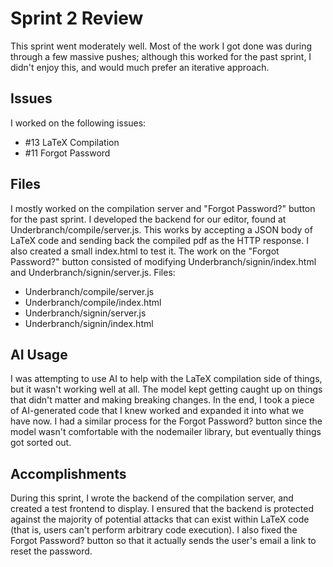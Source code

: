 # Sprint 2 Review

This sprint went moderately well. Most of the work I got done was during through a few massive pushes; although this worked for the past sprint, I didn't enjoy this, and would much prefer an iterative approach.

## Issues
I worked on the following issues:
- #13 LaTeX Compilation
- #11 Forgot Password

## Files
I mostly worked on the compilation server and "Forgot Password?" button for the past sprint. I developed the backend for our editor, found at Underbranch/compile/server.js. This works by accepting a JSON body of LaTeX code and sending back the compiled pdf as the HTTP response. I also created a small index.html to test it. The work on the "Forgot Password?" button consisted of modifying Underbranch/signin/index.html and Underbranch/signin/server.js.
Files:
- Underbranch/compile/server.js
- Underbranch/compile/index.html
- Underbranch/signin/server.js
- Underbranch/signin/index.html

## AI Usage
I was attempting to use AI to help with the LaTeX compilation side of things, but it wasn't working well at all. The model kept getting caught up on things that didn't matter and making breaking changes. In the end, I took a piece of AI-generated code that I knew worked and expanded it into what we have now. I had a similar process for the Forgot Password? button since the model wasn't comfortable with the nodemailer library, but eventually things got sorted out.

## Accomplishments
During this sprint, I wrote the backend of the compilation server, and created a test frontend to display. I ensured that the backend is protected against the majority of potential attacks that can exist within LaTeX code (that is, users can't perform arbitrary code execution). I also fixed the Forgot Password? button so that it actually sends the user's email a link to reset the password.
